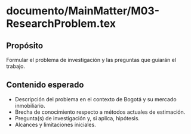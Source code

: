 # documento/MainMatter/M03-ResearchProblem.tex

## Propósito
Formular el problema de investigación y las preguntas que guiarán el trabajo.

## Contenido esperado
- Descripción del problema en el contexto de Bogotá y su mercado inmobiliario.
- Brecha de conocimiento respecto a métodos actuales de estimación.
- Pregunta(s) de investigación y, si aplica, hipótesis.
- Alcances y limitaciones iniciales.
